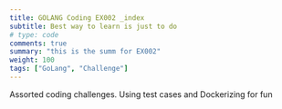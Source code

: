 ```yaml
---
title: GOLANG Coding EX002 _index
subtitle: Best way to learn is just to do
# type: code
comments: true
summary: "this is the summ for EX002"
weight: 100
tags: ["GoLang", "Challenge"]
---
```

Assorted coding challenges.  Using test cases and Dockerizing for fun

